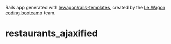 Rails app generated with [lewagon/rails-templates](https://github.com/lewagon/rails-templates), created by the [Le Wagon coding bootcamp](https://www.lewagon.com) team.
# restaurants_ajaxified
